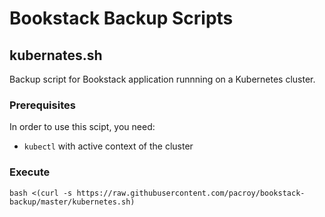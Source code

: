 # Bookstack Backup Scripts

## kubernates.sh

Backup script for Bookstack application runnning on a Kubernetes cluster.

### Prerequisites

In order to use this scipt, you need:

- `kubectl` with active context of the cluster

### Execute

```
bash <(curl -s https://raw.githubusercontent.com/pacroy/bookstack-backup/master/kubernetes.sh)
```